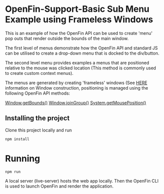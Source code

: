 # OpenFin-Support-Basic Sub Menu Example using Frameless Windows

This is an example of how the OpenFin API can be used to create 'menu' pop outs that render outside the bounds of the main window.

The first level of menus demonstrate how the OpenFin API and standard JS can be utilised to create a drop-down menu that is docked to the div/button.

The second level menu provides examples a menus that are positioned relative to the mouse was clicked location (This method is commonly used to create custom context menus).

The menus are generated by creating 'frameless' windows (See [HERE](https://developer.openfin.co/jsdocs/stable/tutorial-window.constructor.html) information on Window construction, positioning is managed using the following OpenFin API methods:

[Window.getBounds()](https://developer.openfin.co/jsdocs/stable/fin.desktop.Window.html#getBounds)
[Window.joinGroup()](https://developer.openfin.co/jsdocs/stable/fin.desktop.Window.html#joinGroup)
[System.getMousePosition()](https://developer.openfin.co/jsdocs/stable/fin.desktop.System.html#.getMousePosition)

## Installing the project

Clone this project locally and run

    npm install
    

# Running

    npm run
    
A local server (live-server) hosts the web app locally.  Then the OpenFin CLI is used to launch OpenFin and render the application.

